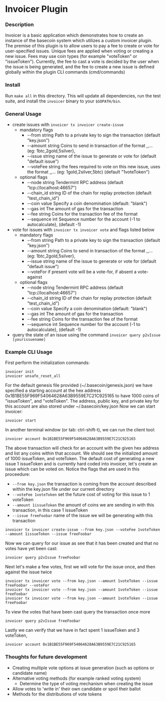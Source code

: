 # Invoicer Plugin

### Description
Invoicer is a basic application which demonstrates how to create an instance
of the basecoin system which utilizes a custom invoicer plugin. The premise of
this plugin is to allow users to pay a fee to create or vote for user-specified
issues. Unique fees are applied when voting or creating a new issue. Fees may
use coin types (for example "voteToken" or "issueToken"). Currently, the
fee to cast a vote is decided by the user when the issue is being generated,
and the fee to create a new issue is defined globally within the plugin CLI
commands (cmd/commands)


### Install
Run `make all` in this directory. This will update all dependencies, run the
test suite, and install the `invoicer` binary to your `$GOPATH/bin`.  

### General Usage
 - create issues with `invoicer tx invoicer create-issue`
   - mandatory flags
     - --from string       Path to a private key to sign the transaction (default "key.json")
     - --amount string     Coins to send in transaction of the format <amt><coin>,<amt2><coin2>,... (eg: 1btc,2gold,5silver},
     - --issue string     name of the issue to generate or vote for (default "default issue")
     - --voteFee string   the fees required to  vote on this new issue, uses the format <amt><coin>,<amt2><coin2>,... (eg: 1gold,2silver,5btc) (default "1voteToken")
   - optional flags
     - --node string       Tendermint RPC address (default "tcp://localhost:46657")
     - --chain_id string   ID of the chain for replay protection (default "test_chain_id")
     - --coin value         Specify a coin denomination (default: "blank")
     - --gas int           The amount of gas for the transaction
     - --fee string        Coins for the transaction fee of the format <amt><coin>
     - --sequence int      Sequence number for the account (-1 to autocalculate}, (default -1)
 - vote for issues with `invoicer tx invoicer vote` and flags listed below
   - mandatory flags
     - --from string       Path to a private key to sign the transaction (default "key.json")
     - --amount string     Coins to send in transaction of the format <amt><coin>,<amt2><coin2>,... (eg: 1btc,2gold,5silver},
     - --issue string   name of the issue to generate or vote for (default "default issue")
     - --voteFor        if present vote will be a vote-for, if absent a vote-against
   - optional flags
     - --node string       Tendermint RPC address (default "tcp://localhost:46657")
     - --chain_id string   ID of the chain for replay protection (default "test_chain_id")
     - --coin value         Specify a coin denomination (default: "blank")
     - --gas int           The amount of gas for the transaction
     - --fee string        Coins for the transaction fee of the format <amt><coin>
     - --sequence int      Sequence number for the account (-1 to autocalculate}, (default -1)
 - query the state of an issue using the command `invoicer query p2vIssue [yourissuename]`

### Example CLI Usage
First perform the initialization commands:

```
invoicer init
invoicer unsafe_reset_all
```

For the default genesis file provided (~/.basecoin/genesis.json) we have specified a starting account at the hex 
address 0x1B1BE55F969F54064628A63B9559E7C21C925165 to have 1000 coins of "issueToken", and "voteToken". 
The address, public key, and private key for this account are also stored under ~/.basecoin/key.json
Now we can start invoicer:

```
invoicer start 
```

In another terminal window (or tab: ctrl-shift-t), we can run the client tool:

```
invoicer account 0x1B1BE55F969F54064628A63B9559E7C21C925165
```
The above transaction will check for an account with the given hex address and
list any coins within that account. We should see the initialized amount of
1000 issueToken, and voteToken. The default cost of generating a new issue 1
issueToken and is currently hard coded into invoicer, let's create an issue
which can be voted on. Notice the flags that are used in this proceedure:
 - `--from key.json` the transaction is coming from the account described within the key.json file under our current directory
 - `--voteFee 1voteToken` set the future cost of voting for this issue to 1 voteToken
 - `--amount 1issueToken` the amount of coins we are sending in with this transaction, in this case 1 issueToken 
 - `--issue freeFoobar` name of the issue we will be generating with this transaction

```
invoicer tx invoicer create-issue --from key.json --voteFee 1voteToken --amount 1issueToken --issue freeFoobar
```

Now we can query for our issue as see that it has been created and that no votes have yet been cast:

```
invoicer query p2vIssue freeFoobar
```

Next let's make a few votes, first we will vote for the issue once, and then against the issue twice

```
invoicer tx invoicer vote --from key.json --amount 1voteToken --issue freeFoobar --voteFor
invoicer tx invoicer vote --from key.json --amount 1voteToken --issue freeFoobar
invoicer tx invoicer vote --from key.json --amount 1voteToken --issue freeFoobar
```

To view the votes that have been cast query the transaction once more

```
invoicer query p2vIssue freeFoobar
```

Lastly we can verify that we have in fact spent 1 issueToken and 3 voteToken,

```
invoicer account 0x1B1BE55F969F54064628A63B9559E7C21C925165
```

### Thoughts for future development
 - Creating multiple vote options at issue generation (such as options or candidate name)
 - Alternative voting methods (for example ranked voting system)
   - Determine the type of voting mechanism when creating the issue
 - Allow votes to 'write in' their own candidate or spoil their ballot
 - Methods for the distributions of vote tokens

